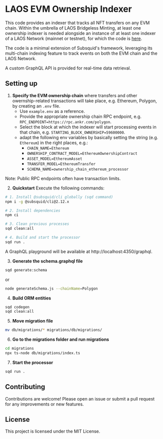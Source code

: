 # LAOS EVM Ownership Indexer

This code provides an indexer that tracks all NFT transfers on any EVM chain. 
Within the umbrella of LAOS Bridgeless Minting, at least one ownership indexer is needed alongside an instance of at least one indexer of a LAOS Network (mainnet or testnet), for which the code is [here](../laos-indexer/).

The code is a minimal extension of Subsquid's framework, leveraging its multi-chain indexing feature to track events on both the EVM chain and the LAOS Network.

A custom GraphQL API is provided for real-time data retrieval.

## Setting up

1. **Specify the EVM ownership chain** where transfers and other owernship-related transactions will take place, e.g. Ethereum, Polygon, by creating an `.env` file.
   - Use `example.env` as a reference.
   - Provide the appropriate ownership chain RPC endpoint, e.g. `RPC_ENDPOINT=https://rpc.ankr.com/polygon`.
   - Select the block at which the indexer will start processing events in that chain, e.g. `STARTING_BLOCK_OWNERSHIP=59600000`.
   - adapt the following env variables by basically setting the string (e.g. `Ethereum`) in the right places, e.g.:
     - `CHAIN_NAME=Ethereum`
     - `OWNERSHIP_CONTRACT_MODEL=EthereumOwnershipContract`
     - `ASSET_MODEL=EthereumAsset`
     - `TRANSFER_MODEL=EthereumTransfer`
     - `SCHEMA_NAME=ownership_chain_ethereum_processor`

Note: Public RPC endpoints often have transaction limits.

2. **Quickstart** Execute the following commands:

```bash
# 1. Install @subsquid/cli globally (sqd command)
npm i -g @subsquid/cli@2.12.x

# 2. Install dependencies
npm ci

# 3. Clean previous processes
sqd clean:all

# 4. Build and start the processor
sqd run .
```

A GraphQL playground will be available at http://localhost:4350/graphql.


3. **Generate the schema.graphql file**

```bash
sqd generate:schema
```
or
```bash
node generateSchema.js --chainName=Polygon
```

4. **Build ORM entities**

```bash
sqd codegen
sqd clean:all
```


5. **Move migration file**

```bash
mv db/migrations/* migrations/db/migrations/
```

6. **Go to the migrations folder and run migrations**

```bash
cd migrations
npx ts-node db/migrations/index.ts
```

7. **Start the processor**

```bash
sqd run .
```

## Contributing

Contributions are welcome! Please open an issue or submit a pull request for any improvements or new features.

## License
This project is licensed under the MIT License. 